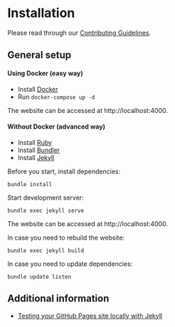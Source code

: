 # Installation

Please read through our [Contributing Guidelines](CONTRIBUTING.md).

## General setup

#### Using Docker (easy way)

- Install [Docker](https://www.docker.com)
- Run `docker-compose up -d`

The website can be accessed at http://localhost:4000.

#### Without Docker (advanced way)

- Install [Ruby](https://www.ruby-lang.org/en/documentation/installation/)
- Install [Bundler](https://bundler.io)
- Install [Jekyll](https://jekyllrb.com/docs/installation/)

Before you start, install dependencies:
```
bundle install
```

Start development server:
```
bundle exec jekyll serve
```

The website can be accessed at http://localhost:4000.

In case you need to rebuild the website:
```
bundle exec jekyll build
```

In case you need to update dependencies:
```
bundle update listen
```

## Additional information

- [Testing your GitHub Pages site locally with Jekyll](https://help.github.com/en/articles/testing-your-github-pages-site-locally-with-jekyll)
